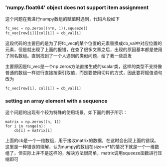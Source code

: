 ### 'numpy.float64' object does not support item assignment
这个问题在我进行numpy数组的赋值时遇到，代码片段如下
```python
fc_vec = np.zeros((n*n, 1)).squeeze()
fc_vec[row[i]][col[i]] = cb_val[i]
```
这段代码的主要目的是为了将fc_vec的某个位置的元素替换成cb_val中对应位置的元素，但是就出现了上面的报错，在查了很多文章之后，出现的原因基本都是使用了同名数组。直到找到了一个人遇到的类似问题，给了我一些启发

主要原因是fc_vec是一个np.zeros方法直接生成的scalar类，这样的类型不支持像普通的数组一样进行直接按索引取值，而是要使用切片的方式，因此要将赋值语句改为
```
fc_vec[row[i], col[i]] = cb_val[i]
```

### setting an array element with a sequence
这个问题的出现有个较为特殊的使用场景，如下面的例子所示：
```
matrix = np.zeros((n, 1))
for i in range(n):
    cb[i] = matrix[i]
```
上面的cb是一个一维数组，用于接收matrix的数据，在这时会出现上面的错误。这里是一种错误的理解，认为numpy的数组在size=n*1的情况下就是一个一维数组了，但实际上并不是这样的，解决方法很简单，matrix调用squeeze函数进行压缩即可